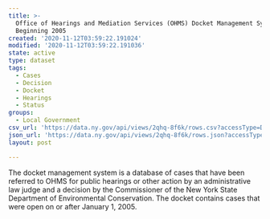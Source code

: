 ```yaml
---
title: >-
  Office of Hearings and Mediation Services (OHMS) Docket Management System
  Beginning 2005
created: '2020-11-12T03:59:22.191024'
modified: '2020-11-12T03:59:22.191036'
state: active
type: dataset
tags:
  - Cases
  - Decision
  - Docket
  - Hearings
  - Status
groups:
  - Local Government
csv_url: 'https://data.ny.gov/api/views/2qhq-8f6k/rows.csv?accessType=DOWNLOAD'
json_url: 'https://data.ny.gov/api/views/2qhq-8f6k/rows.json?accessType=DOWNLOAD'
layout: post

---
```

The docket management system is a database of cases that have been referred to OHMS for public hearings or other action by an administrative law judge and a decision by the Commissioner of the New York State Department of Environmental Conservation. The docket contains cases that were open on or after January 1, 2005.

